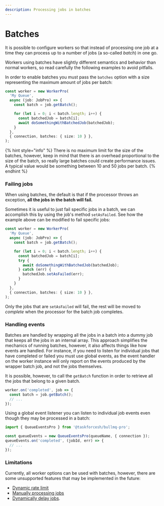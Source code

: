 ```yaml
---
description: Processing jobs in batches
---
```


# Batches

It is possible to configure workers so that instead of processing one job at a time they can process up to a number of jobs (a so-called _batch_) in one go.

Workers using batches have slightly different semantics and behavior than normal workers, so read carefully the following examples to avoid pitfalls.

In order to enable batches you must pass the `batches` option with a size representing the maximum amount of jobs per batch:

```typescript
const worker = new WorkerPro(
  'My Queue',
  async (job: JobPro) => {
    const batch = job.getBatch();

    for (let i = 0; i < batch.length; i++) {
      const batchedJob = batch[i];
      await doSomethingWithBatchedJob(batchedJob);
    }
  },
  { connection, batches: { size: 10 } },
);
```

{% hint style="info" %}
There is no maximum limit for the size of the batches, however, keep in mind that there is an overhead proportional to the size of the batch, so really large batches could create performance issues. A typical value would be something between 10 and 50 jobs per batch.
{% endhint %}

### Failing jobs

When using batches, the default is that if the processor throws an exception, **all the jobs in the batch will fail.**

Sometimes it is useful to just fail specific jobs in a batch, we can accomplish this by using the job's method `setAsFailed`. See how the example above can be modified to fail specific jobs:

```typescript
const worker = new WorkerPro(
  'My Queue',
  async (job: JobPro) => {
    const batch = job.getBatch();

    for (let i = 0; i < batch.length; i++) {
      const batchedJob = batch[i];
      try {
        await doSomethingWithBatchedJob(batchedJob);
      } catch (err) {
        batchedJob.setAsFailed(err);
      }
    }
  },
  { connection, batches: { size: 10 } },
);
```

Only the jobs that are `setAsFailed` will fail, the rest will be moved to _complete_ when the processor for the batch job completes.

### Handling events

Batches are handled by wrapping all the jobs in a batch into a dummy job that keeps all the jobs in an internal array. This approach simplifies the mechanics of running batches, however, it also affects things like how events are handled. For instance, if you need to listen for individual jobs that have completed or failed you must use global events, as the event handler on the worker instance will only report on the events produced by the wrapper batch job, and not the jobs themselves.

It is possible, however, to call the `getBatch` function in order to retrieve all the jobs that belong to a given batch.

```typescript
worker.on('completed', job => {
  const batch = job.getBatch();
  // ...
});
```

Using a global event listener you can listen to individual job events even though they may be processed in a batch:

```typescript
import { QueueEventsPro } from '@taskforcesh/bullmq-pro';

const queueEvents = new QueueEventsPro(queueName, { connection });
queueEvents.on('completed', (jobId, err) => {
  // ...
});
```

### Limitations

Currently, all worker options can be used with batches, however, there are some unsupported features that may be implemented in the future:

- [Dynamic rate limit](https://docs.bullmq.io/guide/rate-limiting#manual-rate-limit)
- [Manually processing jobs](https://docs.bullmq.io/patterns/manually-fetching-jobs)
- [Dynamically delay jobs](https://docs.bullmq.io/patterns/process-step-jobs#delaying).
